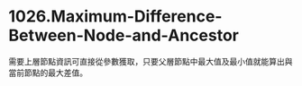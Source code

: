 # 1026.Maximum-Difference-Between-Node-and-Ancestor

需要上層節點資訊可直接從參數獲取，只要父層節點中最大值及最小值就能算出與當前節點的最大差值。
